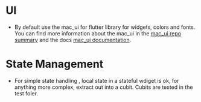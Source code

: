 # UI

- By default use the mac_ui for flutter library for widgets, colors and fonts. You can find more information about the mac_ui in the [mac_ui repo summary](docs/macos_ui.txt) and the docs [mac_ui documentation](https://pub.dev/packages/macos_ui).

# State Management

- For simple state handling , local state in a stateful wdiget is ok, for anything more complex, extract out into a cubit. Cubits are tested in the test foler.
